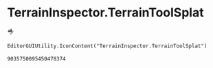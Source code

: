 # TerrainInspector.TerrainToolSplat
![](/img/TerrainInspector.TerrainToolSplat.png)

``` CSharp
EditorGUIUtility.IconContent("TerrainInspector.TerrainToolSplat")
```
```
9035750095450478374
```
